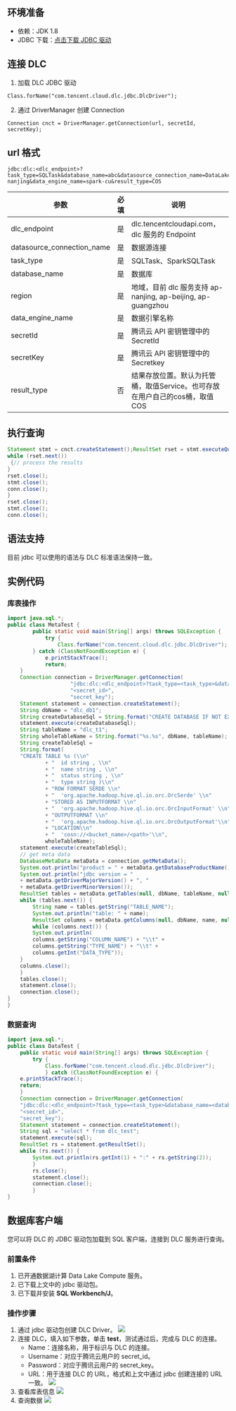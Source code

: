 ## 环境准备
- 依赖：JDK 1.8
- JDBC 下载：[点击下载 JDBC 驱动](https://dlc-jdbc-1304028854.cos.ap-beijing.myqcloud.com/dlc-jdbc-2.2.0-jar-with-dependencies.jar)

## 连接 DLC
1. 加载 DLC JDBC 驱动
```
Class.forName("com.tencent.cloud.dlc.jdbc.DlcDriver");
```
2. 通过 DriverManager 创建 Connection
```
Connection cnct = DriverManager.getConnection(url, secretId, secretKey);
```

## url 格式
```
jdbc:dlc:<dlc_endpoint>?task_type=SQLTask&database_name=abc&datasource_connection_name=DataLakeCatalog&region=ap-nanjing&data_engine_name=spark-cu&result_type=COS
```

<table>
<thread>
<tr>
<th >参数</th>
<th >必填</th>
<th >说明</th>
</tr></thread>
<tbody>
<tr>
<td >dlc_endpoint</td >
<td >是</td >
<td >dlc.tencentcloudapi.com， dlc 服务的 Endpoint</td >
</tr><tr>
<td >datasource_connection_name</td >
<td >是</td >
<td >数据源连接</td >
</tr><tr>
<td >task_type</td >
<td >是</td >
<td >SQLTask、SparkSQLTask</td >
</tr><tr>
<td >database_name</td >
<td >是</td >
<td >数据库</td >
</tr><tr>
<td >region</td >
<td >是</td >
<td >地域，目前 dlc 服务支持 ap-nanjing, ap-beijing, ap-guangzhou</td >
</tr><tr>
<td >data_engine_name</td >
<td >是</td >
<td >数据引擎名称</td >
</tr><tr>
<td >secretId</td >
<td >是</td >
<td >腾讯云 API 密钥管理中的 SecretId</td >
</tr><tr>
<td >secretKey</td >
<td >是</td >
<td >腾讯云 API 密钥管理中的 Secretkey</td >
</tr>
<tr>
<td >result_type</td >
<td >否</td >
<td >	结果存放位置。默认为托管桶，取值Service。也可存放在用户自己的cos桶，取值COS</td >
</tr>
</tbody>
</table>

## 执行查询
```Java
Statement stmt = cnct.createStatement();ResultSet rset = stmt.executeQuery("SELECT * FROM dlc");
while (rset.next())
 {// process the results
}
rset.close();
stmt.close();
conn.close();
}
rset.close();
stmt.close();
conn.close();
```

## 语法支持
目前 jdbc 可以使用的语法与 DLC 标准语法保持一致。

## 实例代码
### 库表操作
```Java
import java.sql.*;
public class MetaTest {
		public static void main(String[] args) throws SQLException {
			try {
				Class.forName("com.tencent.cloud.dlc.jdbc.DlcDriver");
		} catch (ClassNotFoundException e) {
			e.printStackTrace();
			return;
	}
	Connection connection = DriverManager.getConnection(
					"jdbc:dlc:<dlc_endpoint>?task_type=<task_type>&database_name=<database_name>&datasource_connection_name=DataLakeCatalog&region=<region>&data_engine_name=<data_engine_name>&result_type=<result_type>",
					"<secret_id>",
					"secret_key");
	Statement statement = connection.createStatement();
	String dbName = "dlc_db1";
	String createDatabaseSql = String.format("CREATE DATABASE IF NOT EXISTS %s", dbName);
	statement.execute(createDatabaseSql);
	String tableName = "dlc_t1";
	String wholeTableName = String.format("%s.%s", dbName, tableName);
	String createTableSql =
	String.format(
	"CREATE TABLE %s (\\n"
			+ "  id string , \\n"
			+ "  name string , \\n"
			+ "  status string , \\n"
			+ "  type string )\\n"
			+ "ROW FORMAT SERDE \\n"
			+ "  'org.apache.hadoop.hive.ql.io.orc.OrcSerde' \\n"
			+ "STORED AS INPUTFORMAT \\n"
			+ "  'org.apache.hadoop.hive.ql.io.orc.OrcInputFormat' \\n"
			+ "OUTPUTFORMAT \\n"
			+ "  'org.apache.hadoop.hive.ql.io.orc.OrcOutputFormat'\\n"
			+ "LOCATION\\n"
			+ "  'cosn://<bucket_name>/<path>'\\n",
			wholeTableName);
	statement.execute(createTableSql);
	// get meta data
	DatabaseMetaData metaData = connection.getMetaData();
	System.out.println("product = " + metaData.getDatabaseProductName());
	System.out.println("jdbc version = "
	+ metaData.getDriverMajorVersion() + ", "
	+ metaData.getDriverMinorVersion());
	ResultSet tables = metaData.getTables(null, dbName, tableName, null);
	while (tables.next()) {
		String name = tables.getString("TABLE_NAME");
		System.out.println("table: " + name);
		ResultSet columns = metaData.getColumns(null, dbName, name, null);
		while (columns.next()) {
		System.out.println(
		columns.getString("COLUMN_NAME") + "\\t" +
		columns.getString("TYPE_NAME") + "\\t" +
		columns.getInt("DATA_TYPE"));
	}
	columns.close();
	}
	tables.close();
	statement.close();
	connection.close();
}
}

```
### 数据查询
```Java
import java.sql.*;
public class DataTest {
	public static void main(String[] args) throws SQLException {
		try {
			Class.forName("com.tencent.cloud.dlc.jdbc.DlcDriver");
			} catch (ClassNotFoundException e) {
	e.printStackTrace();
	return;
	}
	Connection connection = DriverManager.getConnection(
	"jdbc:dlc:<dlc_endpoint>?task_type=<task_type>&database_name=<database_name>&datasource_connection_name=DataLakeCatalog&region=<region>&data_engine_name=<data_engine_name>&result_type=<result_type>",
	"<secret_id>",
	"secret_key");
	Statement statement = connection.createStatement();
	String sql = "select * from dlc_test";
	statement.execute(sql);
	ResultSet rs = statement.getResultSet();
	while (rs.next()) {
		System.out.println(rs.getInt(1) + ":" + rs.getString(2));
		}
		rs.close();
		statement.close();
		connection.close();
		}
}

```
## 数据库客户端 
您可以将 DLC 的 JDBC 驱动包加载到 SQL 客户端，连接到 DLC 服务进行查询。

### 前置条件
1. 已开通数据湖计算 Data Lake Compute 服务。
2. 已下载上文中的 jdbc 驱动包。
3. 已下载并安装 **SQL Workbench/J**。

### 操作步骤
1. 通过 jdbc 驱动包创建 DLC Driver。
![](https://main.qcloudimg.com/raw/afc6df5b900eb933aaf431d529b4241a.png)
2. 连接 DLC，填入如下参数，单击 **test**，测试通过后，完成与 DLC 的连接。
	- Name：连接名称，用于标识与 DLC 的连接。
	- Username：对应于腾讯云用户的 secret_id。
	- Password：对应于腾讯云用户的 secret_key。
	- URL：用于连接 DLC 的 URL，格式和上文中通过 jdbc 创建连接的 URL 一致。
![](https://main.qcloudimg.com/raw/abda4b50672f4c70b4d81e80a2c2158c.png)
3. 查看库表信息
![](https://qcloudimg.tencent-cloud.cn/raw/7c805245262923e0c881bb1c18d69134.png)
4. 查询数据
![](https://main.qcloudimg.com/raw/7090e6adac000b263cfc41bbcf25695f.png)

